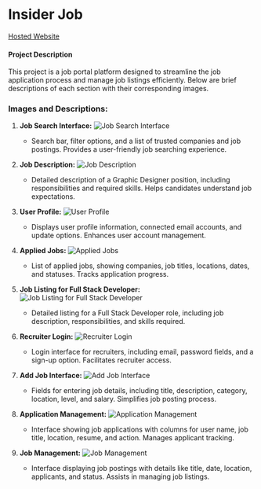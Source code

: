 # Insider Job



[Hosted Website](https://job-portal-client-204ague5o-keerthan-ghodiwals-projects.vercel.app/)

#### Project Description
This project is a job portal platform designed to streamline the job application process and manage job listings efficiently. Below are brief descriptions of each section with their corresponding images.

### Images and Descriptions:

1. **Job Search Interface:**
   ![Job Search Interface](https://github.com/user-attachments/assets/0f61d4d9-c7ca-443b-be44-b66b41576546)
   - Search bar, filter options, and a list of trusted companies and job postings. Provides a user-friendly job searching experience.

2. **Job Description:**
   ![Job Description](https://github.com/user-attachments/assets/ad6f14ef-7693-49e0-b9b0-9797640751e4)

   - Detailed description of a Graphic Designer position, including responsibilities and required skills. Helps candidates understand job expectations.

3. **User Profile:**
   ![User Profile](URL_to_image_3)
   - Displays user profile information, connected email accounts, and update options. Enhances user account management.

4. **Applied Jobs:**
   ![Applied Jobs](URL_to_image_4)
   - List of applied jobs, showing companies, job titles, locations, dates, and statuses. Tracks application progress.

5. **Job Listing for Full Stack Developer:**
   ![Job Listing for Full Stack Developer](URL_to_image_5)
   - Detailed listing for a Full Stack Developer role, including job description, responsibilities, and skills required.

6. **Recruiter Login:**
   ![Recruiter Login](URL_to_image_6)
   - Login interface for recruiters, including email, password fields, and a sign-up option. Facilitates recruiter access.

7. **Add Job Interface:**
   ![Add Job Interface](URL_to_image_7)
   - Fields for entering job details, including title, description, category, location, level, and salary. Simplifies job posting process.

8. **Application Management:**
   ![Application Management](URL_to_image_8)
   - Interface showing job applications with columns for user name, job title, location, resume, and action. Manages applicant tracking.

9. **Job Management:**
   ![Job Management](URL_to_image_9)
   - Interface displaying job postings with details like title, date, location, applicants, and status. Assists in managing job listings.
